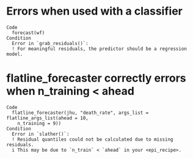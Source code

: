 # Errors when used with a classifier

    Code
      forecast(wf)
    Condition
      Error in `grab_residuals()`:
      ! For meaningful residuals, the predictor should be a regression model.

# flatline_forecaster correctly errors when n_training < ahead

    Code
      flatline_forecaster(jhu, "death_rate", args_list = flatline_args_list(ahead = 10,
        n_training = 9))
    Condition
      Error in `slather()`:
      ! Residual quantiles could not be calculated due to missing residuals.
      i This may be due to `n_train` < `ahead` in your <epi_recipe>.

